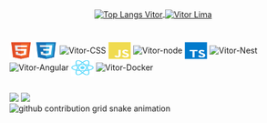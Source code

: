 <div align="center">
  <a href="https://github.com/anuraghazra/github-readme-stats">
    <img align="center" height="177" src="https://github-readme-stats.vercel.app/api/top-langs/?username=VitorSLima&layout=compact&theme=blue-green" alt="Top Langs Vitor" />
  </a>
  <a href="https://github-readme-streak-stats.herokuapp.com">
    <img align="center" height="300" width="450" src="https://github-readme-streak-stats.herokuapp.com/?user=VitorSLima&theme=blue-green&" alt="Vitor Lima" />
  </a>
</div>


  
###

<div style="display: inline_block"><br>
  <!-- Icon HTML -->
  <img align="center" alt="Vitor-HTML" height="30" width="40" src="https://raw.githubusercontent.com/devicons/devicon/master/icons/html5/html5-original.svg">
  <!-- Icon CSS -->
  <img align="center" alt="Vitor-CSS" height="30" width="40" src="https://raw.githubusercontent.com/devicons/devicon/master/icons/css3/css3-original.svg">
  <!-- Icon SASS -->
  <img align="center" alt="Vitor-CSS" height="30" width="40" src="https://cdn.jsdelivr.net/gh/devicons/devicon/icons/sass/sass-original.svg">
  <!-- Icon JS -->
  <img align="center" alt="Vitor-JS" height="30" width="40" src="https://raw.githubusercontent.com/devicons/devicon/master/icons/javascript/javascript-plain.svg">
  <!-- Icon Node -->
  <img align="center" alt="Vitor-node" height="30" width="40" src="https://cdn.jsdelivr.net/gh/devicons/devicon@latest/icons/nodejs/nodejs-plain-wordmark.svg" >
  <!-- Icon TS -->
  <img align="center" alt="Vitor-TS" height="30" width="40" src="https://raw.githubusercontent.com/devicons/devicon/master/icons/typescript/typescript-plain.svg">
  <!-- Icon Nest -->
  <img align="center" alt="Vitor-Nest" height="30" width="40" src="https://cdn.jsdelivr.net/gh/devicons/devicon@latest/icons/nestjs/nestjs-original.svg" />          
  <!-- Icon Angular -->
  <img align="center" alt="Vitor-Angular" height="30" width="40" src="https://cdn.jsdelivr.net/gh/devicons/devicon/icons/angularjs/angularjs-original.svg">
  <!-- Icon React -->
  <img align="center" alt="Vitor-React" height="30" width="40" src="https://raw.githubusercontent.com/devicons/devicon/master/icons/react/react-original.svg">
  <!-- Icon Docker -->
  <img align="center" alt="Vitor-Docker" height="30" width="40" src="https://cdn.jsdelivr.net/gh/devicons/devicon/icons/docker/docker-original.svg">
  <!-- Icon profile -->
<!--   <img align="right" alt="Vitor-pic" height="150" style="border-radius:50px;" src="https://pm1.narvii.com/7944/32abf859a94ee1ba8548ce4cefca4d53ce95f6cer1-1080-1080v2_hq.jpg"> -->
</div>

##

<div> 
 <!-- Icon Linkedin link-->
  <a href="https://www.linkedin.com/in/vitors-lima/" target="_blank"><img src="https://img.shields.io/badge/-LinkedIn-%230077B5?style=for-the-badge&logo=linkedin&logoColor=white" target="_blank"></a> 
  <!-- Icon Outlook link -->
  <a href = "mailto:dev.vitorlima@gmail.com"><img src="https://img.shields.io/badge/Gmail-D14836?style=for-the-badge&logo=gmail&logoColor=white" target="_blank"></a>
</div>


<picture>
  <source
    media="(prefers-color-scheme: dark)"
    srcset="https://raw.githubusercontent.com/vitorslima/snk/output/github-contribution-grid-snake-dark.svg"
  />
  <source
    media="(prefers-color-scheme: light)"
    srcset="https://raw.githubusercontent.com/vitorslima/snk/output/github-contribution-grid-snake.svg"
  />
  <img
    alt="github contribution grid snake animation"
    src="https://raw.githubusercontent.com/vitorslima/snk/output/github-contribution-grid-snake.svg"
  />
</picture>

